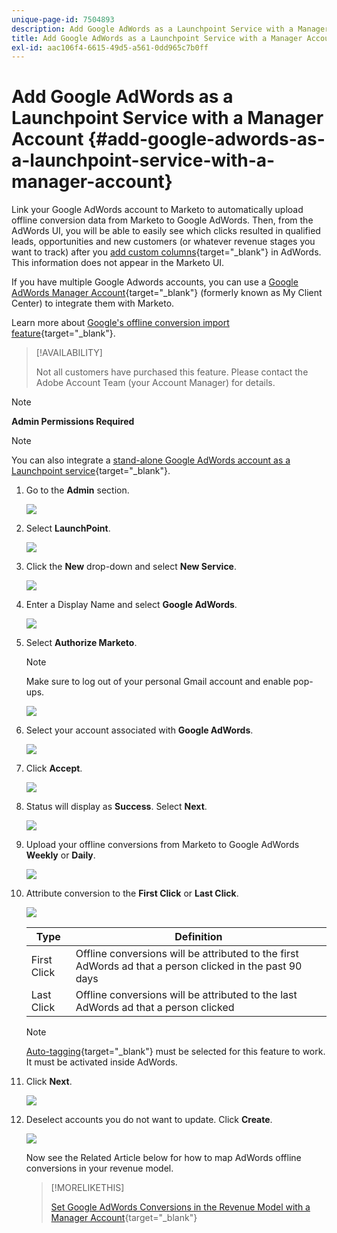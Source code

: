 ```yaml
---
unique-page-id: 7504893
description: Add Google AdWords as a Launchpoint Service with a Manager Account - Marketo Docs - Product Documentation
title: Add Google AdWords as a Launchpoint Service with a Manager Account
exl-id: aac106f4-6615-49d5-a561-0dd965c7b0ff
---
```

# Add Google AdWords as a Launchpoint Service with a Manager Account {#add-google-adwords-as-a-launchpoint-service-with-a-manager-account}

Link your Google AdWords account to Marketo to automatically upload offline conversion data from Marketo to Google AdWords. Then, from the AdWords UI, you will be able to easily see which clicks resulted in qualified leads, opportunities and new customers (or whatever revenue stages you want to track) after you  [add custom columns](https://support.google.com/adwords/answer/3073556){target="_blank"} in AdWords. This information does not appear in the Marketo UI.

If you have multiple Google Adwords accounts, you can use a [Google AdWords Manager Account](https://www.google.com/adwords/manager-accounts/){target="_blank"} (formerly known as My Client Center) to integrate them with Marketo.

Learn more about [Google's offline conversion import feature](https://support.google.com/adwords/answer/2998031?hl=en){target="_blank"}.

>[!AVAILABILITY]
>
>Not all customers have purchased this feature. Please contact the Adobe Account Team (your Account Manager) for details.

>[!NOTE]
>
>**Admin Permissions Required**

>[!NOTE]
>
>You can also integrate a [stand-alone Google AdWords account as a Launchpoint service](/help/marketo/product-docs/administration/additional-integrations/add-google-adwords-as-a-launchpoint-service.md){target="_blank"}.

1. Go to the **Admin** section.

   ![](assets/add-google-adwords-as-a-launchpoint-service-with-a-manager-1.png)

1. Select **LaunchPoint**.

   ![](assets/add-google-adwords-as-a-launchpoint-service-with-a-manager-2.png)

1. Click the **New** drop-down and select **New Service**.

   ![](assets/add-google-adwords-as-a-launchpoint-service-with-a-manager-3.png)

1. Enter a Display Name and select **Google AdWords**.

   ![](assets/add-google-adwords-as-a-launchpoint-service-with-a-manager-4.png)

1. Select **Authorize Marketo**.

   >[!NOTE]
   >
   >Make sure to log out of your personal Gmail account and enable pop-ups.

   ![](assets/add-google-adwords-as-a-launchpoint-service-with-a-manager-5.png)

1. Select your account associated with **Google AdWords**.

   ![](assets/add-google-adwords-as-a-launchpoint-service-with-a-manager-6.png)

1. Click **Accept**.

   ![](assets/add-google-adwords-as-a-launchpoint-service-with-a-manager-7.png)

1. Status will display as **Success**. Select **Next**.

   ![](assets/add-google-adwords-as-a-launchpoint-service-with-a-manager-8.png)

1. Upload your offline conversions from Marketo to Google AdWords **Weekly** or **Daily**.

   ![](assets/add-google-adwords-as-a-launchpoint-service-with-a-manager-9.png)

1. Attribute conversion to the **First Click** or **Last Click**.

   ![](assets/add-google-adwords-as-a-launchpoint-service-with-a-manager-10.png)

   | Type |Definition |
   |---|---|
   | First Click |Offline conversions will be attributed to the first AdWords ad that a person clicked in the past 90 days |
   | Last Click |Offline conversions will be attributed to the last AdWords ad that a person clicked |

   >[!NOTE]
   >
   >[Auto-tagging](https://support.google.com/adwords/answer/1752125?hl=en){target="_blank"} must be selected for this feature to work. It must be activated inside AdWords.

1. Click **Next**.

   ![](assets/add-google-adwords-as-a-launchpoint-service-with-a-manager-11.png)

1. Deselect accounts you do not want to update. Click **Create**.

   ![](assets/add-google-adwords-as-a-launchpoint-service-with-a-manager-12.png)

   Now see the Related Article below for how to map AdWords offline conversions in your revenue model.

   >[!MORELIKETHIS]
   >
   >[Set Google AdWords Conversions in the Revenue Model with a Manager Account](/help/marketo/product-docs/reporting/revenue-cycle-analytics/revenue-cycle-models/set-google-adwords-conversions-in-the-revenue-model-with-a-manager-account.md){target="_blank"}
